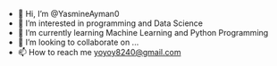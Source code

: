 - 👋 Hi, I’m @YasmineAyman0
- 👀 I’m interested in programming and Data Science
- 🌱 I’m currently learning Machine Learning and Python Programming 
- 💞️ I’m looking to collaborate on ...
- 📫 How to reach me yoyoy8240@gmail.com

<!---
YasmineAyman0/YasmineAyman0 is a ✨ special ✨ repository because its `README.md` (this file) appears on your GitHub profile.
You can click the Preview link to take a look at your changes.
--->
